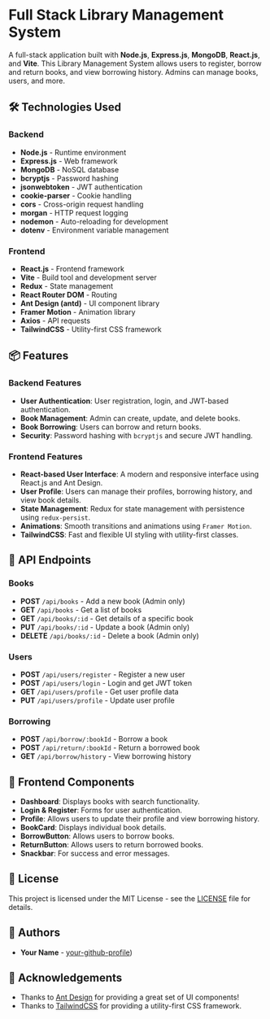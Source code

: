# Full Stack Library Management System

A full-stack application built with **Node.js**, **Express.js**, **MongoDB**, **React.js**, and **Vite**. This Library Management System allows users to register, borrow and return books, and view borrowing history. Admins can manage books, users, and more.

## 🛠️ Technologies Used

### Backend
- **Node.js** - Runtime environment
- **Express.js** - Web framework
- **MongoDB** - NoSQL database
- **bcryptjs** - Password hashing
- **jsonwebtoken** - JWT authentication
- **cookie-parser** - Cookie handling
- **cors** - Cross-origin request handling
- **morgan** - HTTP request logging
- **nodemon** - Auto-reloading for development
- **dotenv** - Environment variable management

### Frontend
- **React.js** - Frontend framework
- **Vite** - Build tool and development server
- **Redux** - State management
- **React Router DOM** - Routing
- **Ant Design (antd)** - UI component library
- **Framer Motion** - Animation library
- **Axios** - API requests
- **TailwindCSS** - Utility-first CSS framework

## 📦 Features

### Backend Features
- **User Authentication**: User registration, login, and JWT-based authentication.
- **Book Management**: Admin can create, update, and delete books.
- **Book Borrowing**: Users can borrow and return books.
- **Security**: Password hashing with `bcryptjs` and secure JWT handling.

### Frontend Features
- **React-based User Interface**: A modern and responsive interface using React.js and Ant Design.
- **User Profile**: Users can manage their profiles, borrowing history, and view book details.
- **State Management**: Redux for state management with persistence using `redux-persist`.
- **Animations**: Smooth transitions and animations using `Framer Motion`.
- **TailwindCSS**: Fast and flexible UI styling with utility-first classes.

## 📄 API Endpoints

### Books
- **POST** `/api/books` - Add a new book (Admin only)
- **GET** `/api/books` - Get a list of books
- **GET** `/api/books/:id` - Get details of a specific book
- **PUT** `/api/books/:id` - Update a book (Admin only)
- **DELETE** `/api/books/:id` - Delete a book (Admin only)

### Users
- **POST** `/api/users/register` - Register a new user
- **POST** `/api/users/login` - Login and get JWT token
- **GET** `/api/users/profile` - Get user profile data
- **PUT** `/api/users/profile` - Update user profile

### Borrowing
- **POST** `/api/borrow/:bookId` - Borrow a book
- **POST** `/api/return/:bookId` - Return a borrowed book
- **GET** `/api/borrow/history` - View borrowing history

## 🎨 Frontend Components
- **Dashboard**: Displays books with search functionality.
- **Login & Register**: Forms for user authentication.
- **Profile**: Allows users to update their profile and view borrowing history.
- **BookCard**: Displays individual book details.
- **BorrowButton**: Allows users to borrow books.
- **ReturnButton**: Allows users to return borrowed books.
- **Snackbar**: For success and error messages.

## 📄 License
This project is licensed under the MIT License - see the [LICENSE](LICENSE) file for details.

## 👥 Authors
- **Your Name** - [your-github-profile](https://github.com/MuhammedFahizk/Library-Managemen-))

## 🙌 Acknowledgements
- Thanks to [Ant Design](https://ant.design/) for providing a great set of UI components!
- Thanks to [TailwindCSS](https://tailwindcss.com/) for providing a utility-first CSS framework.

